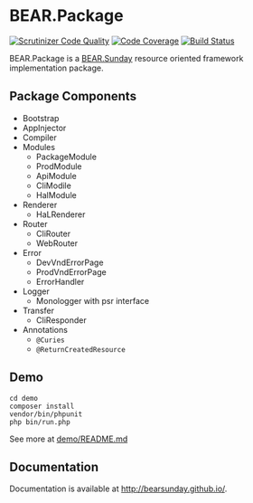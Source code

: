 # BEAR.Package

[![Scrutinizer Code Quality](https://scrutinizer-ci.com/g/bearsunday/BEAR.Package/badges/quality-score.png?b=1.x)](https://scrutinizer-ci.com/g/bearsunday/BEAR.Package/?branch=1.x)
[![Code Coverage](https://scrutinizer-ci.com/g/bearsunday/BEAR.Package/badges/coverage.png?b=1.x)](https://scrutinizer-ci.com/g/bearsunday/BEAR.Package/?branch=1.x)
[![Build Status](https://travis-ci.org/bearsunday/BEAR.Package.svg?branch=1.x)](https://travis-ci.org/bearsunday/BEAR.Package)

BEAR.Package is a [BEAR.Sunday](https://github.com/bearsunday/BEAR.Sunday) resource oriented framework implementation package.

## Package Components
 * Bootstrap
 * AppInjector
 * Compiler
 * Modules
    * PackageModule 
    * ProdModule
    * ApiModule
    * CliModile
    * HalModule
 * Renderer
    * HaLRenderer
 * Router
    * CliRouter
    * WebRouter
 * Error
    * DevVndErrorPage
    * ProdVndErrorPage
    * ErrorHandler  
 * Logger
    * Monologger with psr interface  
 * Transfer
    * CliResponder
 * Annotations
	 * `@Curies`
	 * `@ReturnCreatedResource`

## Demo

```
cd demo
composer install
vendor/bin/phpunit
php bin/run.php
```
See more at [demo/README.md](https://github.com/bearsunday/BEAR.Package/tree/1.x/demo)

## Documentation

Documentation is available at http://bearsunday.github.io/.
